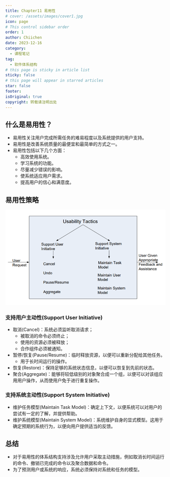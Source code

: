 ```yaml
---
title: Chapter11 易用性
# cover: /assets/images/cover1.jpg
icon: page
# This control sidebar order
order: 1
author: Chiichen
date: 2023-12-16
category:
  - 课程笔记
tag:
  - 软件体系结构
# this page is sticky in article list
sticky: false
# this page will appear in starred articles
star: false
footer:
isOriginal: true
copyright: 转载请注明出处
---
```


## 什么是易用性？

- 易用性关注用户完成所需任务的难易程度以及系统提供的用户支持。
- 易用性是改善系统质量的最便宜和最简单的方式之一。
- 易用性包括以下几个方面：
  - 高效使用系统。
  - 学习系统的功能。
  - 尽量减少错误的影响。
  - 使系统适应用户需求。
  - 提高用户的信心和满意度。

## 易用性策略

![Usability tactics](images/Chapter11易用性/image.png)

### 支持用户主动性(Support User Initiative)

- 取消(Cancel)：系统必须监听取消请求；
  - 被取消的命令必须终止；
  - 使用的资源必须被释放；
  - 合作组件必须被通知。
- 暂停/恢复(Pause/Resume)：临时释放资源，以便可以重新分配给其他任务。
  - 用于长时间运行的操作。
- 恢复(Restore)：保持足够的系统状态信息，以便可以恢复到先前的状态。
- 聚合(Aggregate)：能够将较低级别的对象聚合成一个组，以便可以对该组应用用户操作，从而使用户免于进行重复操作。

### 支持系统主动性(Support System Initiative)

- 维护任务模型(Maintain Task Model)：确定上下文，以便系统可以对用户的尝试有一定的了解，并提供帮助。
- 维护系统模型(Maintain System Model)：系统维护自身的显式模型。这用于确定预期的系统行为，以便向用户提供适当的反馈。

## 总结

- 对于易用性的体系结构支持涉及允许用户采取主动措施，例如取消长时间运行的命令、撤销已完成的命令以及聚合数据和命令。
- 为了预测用户或系统的响应，系统必须保持对系统和任务的模型。
